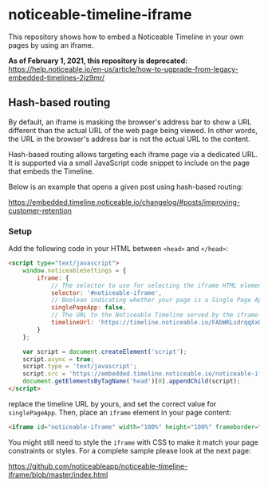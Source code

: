# noticeable-timeline-iframe

This repository shows how to embed a Noticeable Timeline in your own pages by using an iframe.

**As of February 1, 2021, this repository is deprecated:** https://help.noticeable.io/en-us/article/how-to-ugprade-from-legacy-embedded-timelines-2jz9mr/

## Hash-based routing

By default, an iframe is masking the browser's address bar to show a URL different than the actual URL of the web page being viewed. 
In other words, the URL in the browser's address bar is not the actual URL to the content.
                                          
Hash-based routing allows targeting each iframe page via a dedicated URL. 
It is supported via a small JavaScript code snippet to include on the page that embeds the Timeline.

Below is an example that opens a given post using hash-based routing:

https://embedded.timeline.noticeable.io/changelog/#posts/improving-customer-retention

### Setup

Add the following code in your HTML between `<head>` and `</head>`:

```html
<script type="text/javascript">
    window.noticeableSettings = {
        iframe: {
            // The selector to use for selecting the iframe HTML element on your page
            selector: '#noticeable-iframe',
            // Boolean indicating whether your page is a Single Page App or not
            singlePageApp: false,
            // The URL to the Noticeable Timeline served by the iframe
            timelineUrl: 'https://timeline.noticeable.io/FAbWKLsdrqqXxOKwNAdU'
        }
    };

    var script = document.createElement('script');
    script.async = true;
    script.type = 'text/javascript';
    script.src = 'https://embedded.timeline.noticeable.io/noticeable-iframe-hash-router.min.js';
    document.getElementsByTagName('head')[0].appendChild(script);
</script>
```

replace the timeline URL by yours, and set the correct value for `singlePageApp`. Then, place an `iframe` element in your page content:

```html
<iframe id="noticeable-iframe" width="100%" height="100%" frameborder="0" scrolling="no"/>
```

You might still need to style the `iframe` with CSS to make it match your page constraints or styles. For a complete 
sample please look at the next page:

https://github.com/noticeableapp/noticeable-timeline-iframe/blob/master/index.html
